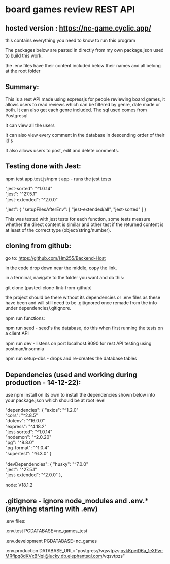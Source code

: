 # board games review REST API

## hosted version : https://nc-game.cyclic.app/

this contains everything you need to know to run this program

The packages below are pasted in directly from my own package.json used to build this work.

the .env files have their content included below their names and all belong at the root folder

## Summary:

This is a rest API made using expressjs for people reviewing board games, it allows users to read reviews which can be filtered by genre, date made or both. It can also get each genre included. The sql used comes from Postgresql

It can view all the users 

It can also view every comment in the database in descending order of their id's 

It also allows users to post, edit and delete comments.

## Testing done with Jest:

npm test app.test.js/npm t app - runs the jest tests

"jest-sorted": "^1.0.14"
<br>
"jest": "^27.5.1"
<br>
"jest-extended": "^2.0.0"

"jest": {
    "setupFilesAfterEnv": [
      "jest-extended/all",
      "jest-sorted"
    ]
  }

This was tested with jest tests for each function, some tests measure whether the direct content is similar and other test if the returned content is at least of the correct type (object/string/number).

## cloning from github:

go to: https://github.com/Hm255/Backend-Host

in the code drop down near the middle, copy the link.

in a terminal, navigate to the folder you want and do this:

git clone [pasted-clone-link-from-github]

the project should be there without its dependencies or .env files as these have been and will still need to be .gitignored once remade from the info under dependencies/.gitignore.


npm run functions:

npm run seed - seed's the database, do this when first running the tests on a client API 

npm run dev - listens on port localhost:9090 for rest API testing using postman/insomnia

npm run setup-dbs - drops and re-creates the database tables


## Dependencies (used and working during production - 14-12-22):

use npm install on its own to install the dependencies shown below into your package.json which should be at root level


"dependencies": {
    "axios": "^1.2.0"
    <br>
    "cors": "^2.8.5"
    <br>
    "dotenv": "^16.0.0"
    <br>
    "express": "^4.18.2"
    <br>
    "jest-sorted": "^1.0.14"
    <br>
    "nodemon": "^2.0.20"
    <br>
    "pg": "^8.8.0"
    <br>
    "pg-format": "^1.0.4"
    <br>
    "supertest": "^6.3.0"
  }
  <br>
  <br>
  "devDependencies": {
    "husky": "^7.0.0"
    <br>
    "jest": "^27.5.1"
    <br>
    "jest-extended": "^2.0.0"
  },

node: V18.1.2

## .gitignore - ignore node_modules and .env.* (anything starting with .env)

  .env files:
  
  .env.test
  PGDATABASE=nc_games_test

  .env.development
  PGDATABASE=nc_games

  .env.production
  DATABASE_URL="postgres://vqsvtpzs:ovkKpeiD6a_1eXPw-MRflpq8dKVxBNqi@lucky.db.elephantsql.com/vqsvtpzs"